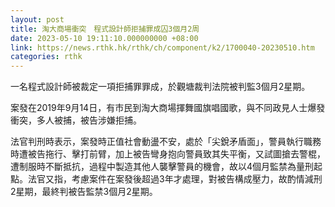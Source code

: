 ```yaml
---
layout: post
title: 淘大商場衝突　程式設計師拒捕罪成囚3個月2周
date: 2023-05-10 19:11:10.000000000 +08:00
link: https://news.rthk.hk/rthk/ch/component/k2/1700040-20230510.htm
categories: rthk
---
```


一名程式設計師被裁定一項拒捕罪罪成，於觀塘裁判法院被判監3個月2星期。

案發在2019年9月14日，有市民到淘大商場揮舞國旗唱國歌，與不同政見人士爆發衝突，多人被捕，被告涉嫌拒捕。

法官判刑時表示，案發時正值社會動盪不安，處於「尖銳矛盾面」，警員執行職務時遭被告拖行、擊打前臂，加上被告彎身抱向警員致其失平衡，又試圖搶去警棍，遭制服時不斷抵抗，過程中製造其他人襲擊警員的機會，故以4個月監禁為量刑起點。法官又指，考慮案件在案發後超過3年才處理，對被告構成壓力，故酌情減刑2星期，最終判被告監禁3個月2星期。
